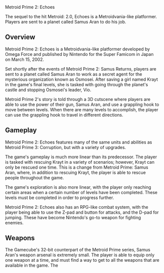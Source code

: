 Metroid Prime 2: Echoes

The sequel to the hit Metroid: 2.0, Echoes is a Metroidvania-like platformer. Players are sent to a planet called Samus Aran to do his job.

## Overview

Metroid Prime 2: Echoes is a Metroidvania-like platformer developed by Omega Force and published by Nintendo for the Super Famicom in Japan on March 15, 2002.

Set shortly after the events of Metroid Prime 2: Samus Returns, players are sent to a planet called Samus Aran to work as a secret agent for the mysterious organization known as Osmosei. After saving a girl named Krayt in the game's final levels, she is tasked with going through the planet's castle and stopping Osmosei's leader, Vio.

Metroid Prime 2's story is told through a 3D cutscene where players are able to use the power of their gun, Samus Aran, and use a grappling hook to move between levels. When there are many levels to accomplish, the player can use the grappling hook to travel in different directions.

## Gameplay

Metroid Prime 2: Echoes features many of the same units and abilities as Metroid Prime 3: Corruption, but with a variety of upgrades.

The game's gameplay is much more linear than its predecessor. The player is tasked with rescuing Krayt in a variety of scenarios; however, Krayt can only be rescued one time. This is a change from Metroid Prime: Samus Aran, where, in addition to rescuing Krayt, the player is able to rescue people throughout the game.

The game's exploration is also more linear, with the player only reaching certain areas when a certain number of levels have been completed. These levels must be completed in order to progress further.

Metroid Prime 2: Echoes also has an RPG-like combat system, with the player being able to use the Z-pad and button for attacks, and the D-pad for jumping. These have become Nintendo's go-to weapon for fighting enemies.

## Weapons

The Gamecube's 32-bit counterpart of the Metroid Prime series, Samus Aran's weapon arsenal is extremely small. The player is able to equip only one weapon at a time, and must find a way to get to all the weapons that are available in the game. The